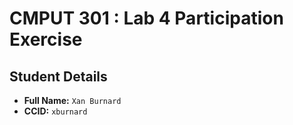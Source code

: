 # CMPUT 301 : Lab 4 Participation Exercise

## Student Details

- **Full Name:** `Xan Burnard`
- **CCID:** `xburnard`

